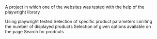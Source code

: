 A project in which one of the websites was tested with the help of the playwright library

Using playwright tested
Selection of specific product parameters
Limiting the number of displayed products
Selection of given options available on the page
Search for prodcuts
